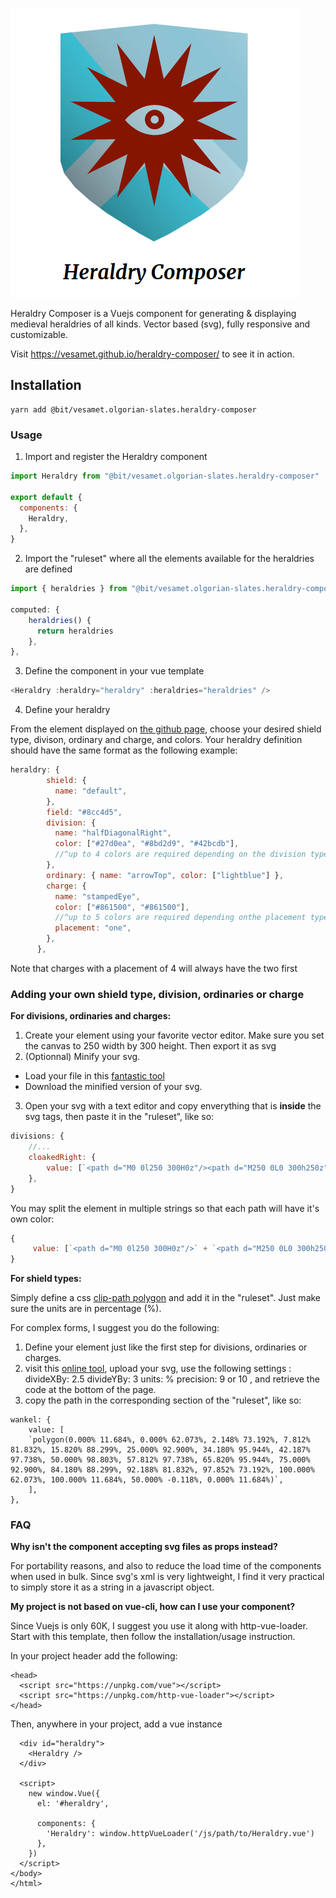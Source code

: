 
![Heraldry Composer logo](https://github.com/vesamet/heraldry-composer/blob/master/screenshot.png "Heraldry Composer logo")

Heraldry Composer is a Vuejs component for generating & displaying medieval heraldries of all kinds.
Vector based (svg), fully responsive and customizable.

Visit https://vesamet.github.io/heraldry-composer/ to see it in action.

## Installation

```
yarn add @bit/vesamet.olgorian-slates.heraldry-composer
```

### Usage

1. Import and register the Heraldry component

```js
import Heraldry from "@bit/vesamet.olgorian-slates.heraldry-composer"

export default {
  components: {
    Heraldry,
  },
}
```

2. Import the "ruleset" where all the elements available for the heraldries are defined

```js
import { heraldries } from "@bit/vesamet.olgorian-slates.heraldry-composer/heraldries"

computed: {
    heraldries() {
      return heraldries
    },
},
```

3. Define the component in your vue template

```js
<Heraldry :heraldry="heraldry" :heraldries="heraldries" />
```

4. Define your heraldry

From the element displayed on [the github page](https://vesamet.github.io/heraldry-composer/), choose your desired shield type, divison, ordinary and charge, and colors.
Your heraldry definition should have the same format as the following example:

```js
heraldry: {
        shield: {
          name: "default",
        },
        field: "#8cc4d5",
        division: {
          name: "halfDiagonalRight",
          color: ["#27d0ea", "#8bd2d9", "#42bcdb"],
          //^up to 4 colors are required depending on the division type
        },
        ordinary: { name: "arrowTop", color: ["lightblue"] },
        charge: {
          name: "stampedEye",
          color: ["#861500", "#861500"],
          //^up to 5 colors are required depending onthe placement type
          placement: "one",
        },
      },
```

Note that charges with a placement of 4 will always have the two first

### Adding your own shield type, division, ordinaries or charge

**For divisions, ordinaries and charges:**

1. Create your element using your favorite vector editor. Make sure you set the canvas to 250 width by 300 height. Then export it as svg
2. (Optionnal) Minify your svg.

- Load your file in this [fantastic tool](https://jakearchibald.github.io/svgomg/)
- Download the minified version of your svg.

3. Open your svg with a text editor and copy enverything that is **inside** the svg tags,
   then paste it in the "ruleset", like so:

```js
divisions: {
    //...
    cloakedRight: {
        value: [`<path d="M0 0l250 300H0z"/><path d="M250 0L0 300h250z"/>`],
    },
}
```

You may split the element in multiple strings so that each path will have it's own color:

```js
{
     value: [`<path d="M0 0l250 300H0z"/>` + `<path d="M250 0L0 300h250z"/>`],
}
```

**For shield types:**

Simply define a css [clip-path polygon](https://bennettfeely.com/clippy/) and add it in the "ruleset". Just make sure the units are in percentage (%).

For complex forms, I suggest you do the following:

1. Define your element just like the first step for divisions, ordinaries or charges.
2. visit this [online tool](https://betravis.github.io/shape-tools/path-to-polygon/), upload your svg, use the following settings :
   divideXBy: 2.5
   divideYBy: 3
   units: %
   precision: 9 or 10
   , and retrieve the code at the bottom of the page.
3. copy the path in the corresponding section of the "ruleset", like so:

```
wankel: {
    value: [
    `polygon(0.000% 11.684%, 0.000% 62.073%, 2.148% 73.192%, 7.812% 81.832%, 15.820% 88.299%, 25.000% 92.900%, 34.180% 95.944%, 42.187% 97.738%, 50.000% 98.803%, 57.812% 97.738%, 65.820% 95.944%, 75.000% 92.900%, 84.180% 88.299%, 92.188% 81.832%, 97.852% 73.192%, 100.000% 62.073%, 100.000% 11.684%, 50.000% -0.118%, 0.000% 11.684%)`,
    ],
},
```

### FAQ

**Why isn't the component accepting svg files as props instead?**

For portability reasons, and also to reduce the load time of the components when used in bulk.
Since svg's xml is very lightweight, I find it very practical to simply store it as a string in a javascript object.

**My project is not based on vue-cli, how can I use your component?**

Since Vuejs is only 60K, I suggest you use it along with http-vue-loader.
Start with this template, then follow the installation/usage instruction.

In your project header add the following:
```
<head>
  <script src="https://unpkg.com/vue"></script>
  <script src="https://unpkg.com/http-vue-loader"></script>
</head>
```
Then, anywhere in your project, add a vue instance
```
  <div id="heraldry">
    <Heraldry />
  </div>

  <script>
    new window.Vue({
      el: '#heraldry',

      components: {
        'Heraldry': window.httpVueLoader('/js/path/to/Heraldry.vue')
      },
    })
  </script>
</body>
</html>
```
